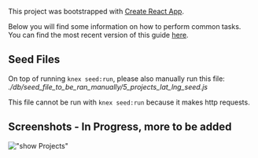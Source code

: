 This project was bootstrapped with [Create React App](https://github.com/facebookincubator/create-react-app).

Below you will find some information on how to perform common tasks.<br>
You can find the most recent version of this guide [here](https://github.com/facebookincubator/create-react-app/blob/master/packages/react-scripts/template/README.md).

## Seed Files

On top of running `knex seed:run`, please also manually run this file: *./db/seed_file_to_be_ran_manually/5_projects_lat_lng_seed.js*

This file cannot be run with `knex seed:run` because it makes http requests. 

## Screenshots - In Progress, more to be added

!["show Projects"](https://github.com/viccyc/follow-my-LEED/blob/master/docs/showProjects.png)

